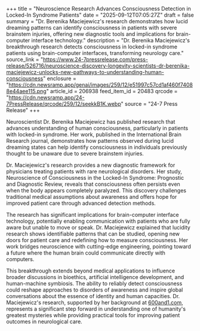 +++
title = "Neuroscience Research Advances Consciousness Detection in Locked-In Syndrome Patients"
date = "2025-09-12T07:05:27Z"
draft = false
summary = "Dr. Berenika Maciejewicz's research demonstrates how lucid dreaming patterns can identify consciousness in patients with severe brainstem injuries, offering new diagnostic tools and implications for brain-computer interface technology."
description = "Dr. Berenika Maciejewicz's breakthrough research detects consciousness in locked-in syndrome patients using brain-computer interfaces, transforming neurology care."
source_link = "https://www.24-7pressrelease.com/press-release/526716/neuroscience-discovery-longevity-scientists-dr-berenika-maciejewicz-unlocks-new-pathways-to-understanding-human-consciousness"
enclosure = "https://cdn.newsramp.app/genai/images/259/12/e51997c57cd1af460f74088e44aee115.png"
article_id = 206938
feed_item_id = 20483
qrcode = "https://cdn.newsramp.app/24-7PressRelease/qrcode/259/12/seekkB1K.webp"
source = "24-7 Press Release"
+++

<p>Neuroscientist Dr. Berenika Maciejewicz has published research that advances understanding of human consciousness, particularly in patients with locked-in syndrome. Her work, published in the International Brain Research journal, demonstrates how patterns observed during lucid dreaming states can help identify consciousness in individuals previously thought to be unaware due to severe brainstem injuries.</p><p>Dr. Maciejewicz's research provides a new diagnostic framework for physicians treating patients with rare neurological disorders. Her study, Neuroscience of Consciousness in the Locked-In Syndrome: Prognostic and Diagnostic Review, reveals that consciousness often persists even when the body appears completely paralyzed. This discovery challenges traditional medical assumptions about awareness and offers hope for improved patient care through advanced detection methods.</p><p>The research has significant implications for brain-computer interface technology, potentially enabling communication with patients who are fully aware but unable to move or speak. Dr. Maciejewicz explained that lucidity research shows identifiable patterns that can be studied, opening new doors for patient care and redefining how to measure consciousness. Her work bridges neuroscience with cutting-edge engineering, pointing toward a future where the human brain could communicate directly with computers.</p><p>This breakthrough extends beyond medical applications to influence broader discussions in bioethics, artificial intelligence development, and human-machine symbiosis. The ability to reliably detect consciousness could reshape approaches to disorders of awareness and inspire global conversations about the essence of identity and human capacities. Dr. Maciejewicz's research, supported by her background at <a href="https://600and1.com" rel="nofollow" target="_blank">600and1.com</a>, represents a significant step forward in understanding one of humanity's greatest mysteries while providing practical tools for improving patient outcomes in neurological care.</p>